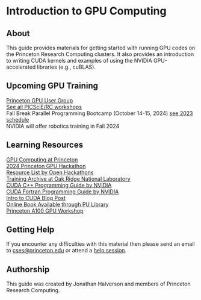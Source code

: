 # Introduction to GPU Computing

## About

This guide provides materials for getting started with running GPU codes on the Princeton Research Computing clusters. It also provides an introduction to writing CUDA kernels and examples of using the NVIDIA GPU-accelerated libraries (e.g., cuBLAS).

## Upcoming GPU Training

[Princeton GPU User Group](https://researchcomputing.princeton.edu/learn/user-groups/gpu)  
[See all PICSciE/RC workshops](https://researchcomputing.princeton.edu/learn/workshops-live-training)  
Fall Break Parallel Programming Bootcamp (October 14-15, 2024) [see 2023 schedule](https://researchcomputing.princeton.edu/fall-break-2023-bootcamp)  
NVIDIA will offer robotics training in Fall 2024  

## Learning Resources

[GPU Computing at Princeton](https://researchcomputing.princeton.edu/support/knowledge-base/gpu-computing)  
[2024 Princeton GPU Hackathon](https://www.openhackathons.org/s/siteevent/a0C5e000008dWhxEAE/se000286)  
[Resource List by Open Hackathons](https://www.openhackathons.org/s/technical-resources)  
[Training Archive at Oak Ridge National Laboratory](https://docs.olcf.ornl.gov/training/training_archive.html)   
[CUDA C++ Programming Guide by NVIDIA](https://docs.nvidia.com/cuda/cuda-c-programming-guide/index.html)  
[CUDA Fortran Programming Guide by NVIDIA](https://docs.nvidia.com/hpc-sdk/compilers/cuda-fortran-prog-guide/index.html)     
[Intro to CUDA Blog Post](https://devblogs.nvidia.com/even-easier-introduction-cuda/)   
[Online Book Available through PU Library](https://catalog.princeton.edu/catalog/99125304171206421)  
[Princeton A100 GPU Workshop](https://github.com/PrincetonUniversity/a100_workshop)  

## Getting Help

If you encounter any difficulties with this material then please send an email to <a href="mailto:cses@princeton.edu">cses@princeton.edu</a> or attend a <a href="https://researchcomputing.princeton.edu/education/help-sessions">help session</a>.

## Authorship

This guide was created by Jonathan Halverson and members of Princeton Research Computing.
